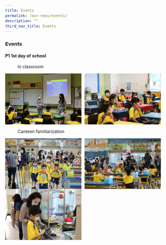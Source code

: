 ```yaml
---
title: Events
permalink: /our-news/events/
description: ""
third_nav_title: Events
---
```



### **Events**
#### **P1 1st day of school**

<figure>
	<figcaption>  In classroom
 </figcaption>
</figure>

<img src="/images/firstdayofsch1.jpg" style="width:49%" align=left>
<img src="/images/firstdayofsch2.jpg" style="width:49%" align=right>

<br clear="left">


<figure>
	<figcaption>  Canteen familiarization 
 </figcaption>
</figure>

<img src="/images/firstdayofsch3.jpg" style="width:49%" align=left>
<img src="/images/firstdayofsch4.jpg" style="width:49%" align=right>

<br clear="left">

<img src="/images/firstdayofsch5.jpg" style="width:49%" align=left>